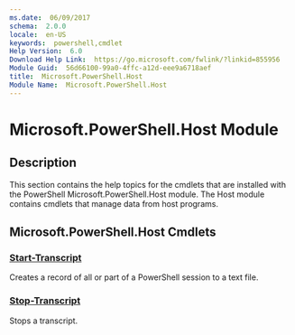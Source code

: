 ```yaml
---
ms.date:  06/09/2017
schema:  2.0.0
locale:  en-US
keywords:  powershell,cmdlet
Help Version:  6.0
Download Help Link:  https://go.microsoft.com/fwlink/?linkid=855956
Module Guid:  56d66100-99a0-4ffc-a12d-eee9a6718aef
title:  Microsoft.PowerShell.Host
Module Name:  Microsoft.PowerShell.Host
---
```


# Microsoft.PowerShell.Host Module
## Description
This section contains the help topics for the cmdlets that are installed with the PowerShell Microsoft.PowerShell.Host module. The Host module contains cmdlets that manage data from host programs.

## Microsoft.PowerShell.Host Cmdlets
### [Start-Transcript](Start-Transcript.md)
Creates a record of all or part of a PowerShell session to a text file.


### [Stop-Transcript](Stop-Transcript.md)
Stops a transcript.